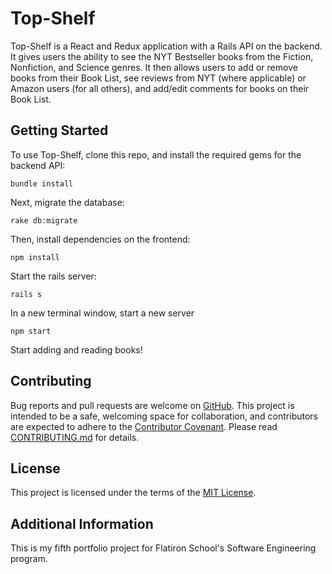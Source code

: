 # Top-Shelf

Top-Shelf is a React and Redux application with a Rails API on the backend. It gives users the ability to see the NYT Bestseller books from the Fiction, Nonfiction, and Science genres. It then allows users to add or remove books from their Book List, see reviews from NYT (where applicable) or Amazon users (for all others), and add/edit comments for books on their Book List.

## Getting Started

To use Top-Shelf, clone this repo, and install the required gems for the backend API:
```
bundle install
```
Next, migrate the database:
```
rake db:migrate
```
Then, install dependencies on the frontend:
```
npm install
```
Start the rails server:
```
rails s
```
In a new terminal window, start a new server
```
npm start
```
Start adding and reading books!

## Contributing
Bug reports and pull requests are welcome on [GitHub](https://github.com/Brycew30/top-shelf). This project is intended to be a safe, welcoming space for collaboration, and contributors are expected to adhere to the [Contributor Covenant](https://www.contributor-covenant.org/). Please read [CONTRIBUTING.md](https://github.com/Brycew30/top-shelf/blob/main/CONTRIBUTING.md) for details.

## License
This project is licensed under the terms of the [MIT License](https://opensource.org/licenses/MIT).

## Additional Information
This is my fifth portfolio project for Flatiron School's Software Engineering program.
